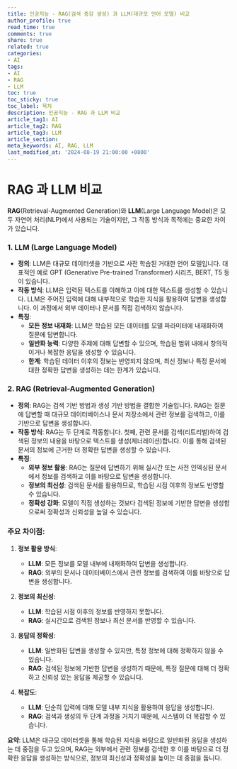 ```yaml
---
title: 인공지능 - RAG(검색 증강 생성) 과 LLM(대규모 언어 모델) 비교
author_profile: true
read_time: true
comments: true
share: true
related: true
categories:
- AI
tags:
- AI
- RAG
- LLM
toc: true
toc_sticky: true
toc_label: 목차
description: 인공지능 - RAG 과 LLM 비교
article_tag1: AI
article_tag2: RAG
article_tag3: LLM
article_section: 
meta_keywords: AI, RAG, LLM
last_modified_at: '2024-08-19 21:00:00 +0800'
---
```


# RAG 과 LLM 비교

**RAG**(Retrieval-Augmented Generation)와 **LLM**(Large Language Model)은 모두 자연어 처리(NLP)에서 사용되는 기술이지만, 그 작동 방식과 목적에는 중요한 차이가 있습니다.

### **1. LLM (Large Language Model)**
- **정의**: LLM은 대규모 데이터셋을 기반으로 사전 학습된 거대한 언어 모델입니다. 대표적인 예로 GPT (Generative Pre-trained Transformer) 시리즈, BERT, T5 등이 있습니다.
- **작동 방식**: LLM은 입력된 텍스트를 이해하고 이에 대한 텍스트를 생성할 수 있습니다. LLM은 주어진 입력에 대해 내부적으로 학습한 지식을 활용하여 답변을 생성합니다. 이 과정에서 외부 데이터나 문서를 직접 검색하지 않습니다.
- **특징**:
  - **모든 정보 내재화**: LLM은 학습된 모든 데이터를 모델 파라미터에 내재화하여 질문에 답변합니다.
  - **일반화 능력**: 다양한 주제에 대해 답변할 수 있으며, 학습된 범위 내에서 창의적이거나 복잡한 응답을 생성할 수 있습니다.
  - **한계**: 학습된 데이터 이후의 정보는 반영되지 않으며, 최신 정보나 특정 문서에 대한 정확한 답변을 생성하는 데는 한계가 있습니다.

### **2. RAG (Retrieval-Augmented Generation)**
- **정의**: RAG는 검색 기반 방법과 생성 기반 방법을 결합한 기술입니다. RAG는 질문에 답변할 때 대규모 데이터베이스나 문서 저장소에서 관련 정보를 검색하고, 이를 기반으로 답변을 생성합니다.
- **작동 방식**: RAG는 두 단계로 작동합니다. 첫째, 관련 문서를 검색(리트리벌)하여 검색된 정보의 내용을 바탕으로 텍스트를 생성(제너레이션)합니다. 이를 통해 검색된 문서의 정보에 근거한 더 정확한 답변을 생성할 수 있습니다.
- **특징**:
  - **외부 정보 활용**: RAG는 질문에 답변하기 위해 실시간 또는 사전 인덱싱된 문서에서 정보를 검색하고 이를 바탕으로 답변을 생성합니다.
  - **정보의 최신성**: 검색된 문서를 활용하므로, 학습된 시점 이후의 정보도 반영할 수 있습니다.
  - **정확성 강화**: 모델이 직접 생성하는 것보다 검색된 정보에 기반한 답변을 생성함으로써 정확성과 신뢰성을 높일 수 있습니다.

### **주요 차이점**:
1. **정보 활용 방식**:
   - **LLM**: 모든 정보를 모델 내부에 내재화하여 답변을 생성합니다.
   - **RAG**: 외부의 문서나 데이터베이스에서 관련 정보를 검색하여 이를 바탕으로 답변을 생성합니다.

2. **정보의 최신성**:
   - **LLM**: 학습된 시점 이후의 정보를 반영하지 못합니다.
   - **RAG**: 실시간으로 검색된 정보나 최신 문서를 반영할 수 있습니다.

3. **응답의 정확성**:
   - **LLM**: 일반화된 답변을 생성할 수 있지만, 특정 정보에 대해 정확하지 않을 수 있습니다.
   - **RAG**: 검색된 정보에 기반한 답변을 생성하기 때문에, 특정 질문에 대해 더 정확하고 신뢰성 있는 응답을 제공할 수 있습니다.

4. **복잡도**:
   - **LLM**: 단순히 입력에 대해 모델 내부 지식을 활용하여 응답을 생성합니다.
   - **RAG**: 검색과 생성의 두 단계 과정을 거치기 때문에, 시스템이 더 복잡할 수 있습니다.

**요약**: LLM은 대규모 데이터셋을 통해 학습된 지식을 바탕으로 일반화된 응답을 생성하는 데 중점을 두고 있으며, RAG는 외부에서 관련 정보를 검색한 후 이를 바탕으로 더 정확한 응답을 생성하는 방식으로, 정보의 최신성과 정확성을 높이는 데 중점을 둡니다.